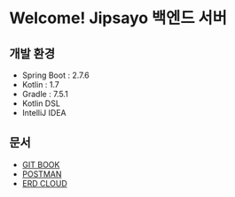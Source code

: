 # Welcome! Jipsayo 백엔드 서버
## 개발 환경
- Spring Boot : 2.7.6
- Kotlin : 1.7
- Gradle : 7.5.1
- Kotlin DSL
- IntelliJ IDEA

## 문서
- [GIT BOOK](https://krescere.gitbook.io/jipsayo-backend/)
- [POSTMAN](https://wm-chaegang.postman.co/workspace/roongang~5fdacef4-6989-4939-87ec-78d111ab3aec/collection/14335279-12c617dd-8c4e-415c-b4d6-f9d6c2503745?action=share&creator=14335279)
- [ERD CLOUD](https://www.erdcloud.com/d/XevEEs8jkJNrqHtSX)
